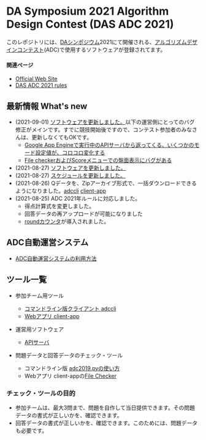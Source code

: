 DA Symposium 2021 Algorithm Design Contest (DAS ADC 2021)
=========================================================

このレポジトリには、[DAシンポジウム](http://www.sig-sldm.org/das/)2021にて開催される、[アルゴリズムデザインコンテスト](https://dasadc.github.io/)(ADC)で使用するソフトウェアが登録されてます。

#### 関連ページ

- [Official Web Site](https://dasadc.github.io/)
- [DAS ADC 2021 rules](https://dasadc.github.io/adc2021/rule.html)


<a name="news"></a>
最新情報 What's new
-------------------

- (2021-09-01) [ソフトウェアを更新しました。](https://github.com/dasadc/adc2019/commits/master)以下の運営側にとってのバグ修正がメインです。すでに競技開始後ですので、コンテスト参加者のみなさんは、更新しなくてもOKです。
    - [Google App Engineで実行中のAPIサーバから返ってくる、いくつかのモード設定値が、コロコロ変化する](https://github.com/dasadc/adc2019/issues/66)
    - [File checkerおよびScoreメニューでの盤面表示にバグがある](https://github.com/dasadc/adc2019/issues/70)
- (2021-08-27) [ソフトウェアを更新しました。](https://github.com/dasadc/adc2019/commits/master)
- (2021-08-27) [スケジュールを更新しました。](conmgr.md#schedule)
- (2021-08-26) Qデータを、Zipアーカイブ形式で、一括ダウンロードできるようになりました。[adccli](client/README.md#get-q-all) [client-app](client-app/README.md#arena)
- (2021-08-25) ADC 2021年ルールに対応しました。
    - 得点計算式を変更しました。
    - 回答データの再アップロードが可能になりました
    - [roundカウンタ](client/README.md#round-count)が導入されました。


ADC自動運営システム
------------------

- [ADC自動運営システムの利用方法](conmgr.md)


ツール一覧
---------

- 参加チーム用ツール
    - [コマンドライン版クライアント adccli](client/README.md)
    - [Webアプリ client-app](client-app/README.md)
- 運営用ソフトウェア
    - [APIサーバ](server/README.md)


- 問題データと回答データのチェック・ツール
    - コマンドライン版 [adc2019.pyの使い方](server/adc2019.md)
	- Webアプリ client-appの[File Checker](client-app/README.md#file-checker)

### チェック・ツールの目的

- 参加チームは、最大3問まで、問題を自作して当日提供できます。その問題データの書式が正しいかを、確認できます。
- 回答データの書式が正しいかを、確認できます。このためには、問題データも必要です。
